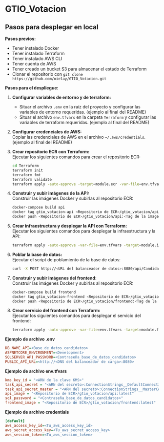 # GTIO_Votacion

## Pasos para desplegar en local

**Pasos previos:**

- Tener instalado Docker
- Tener instalado Terraform
- Tener instalado AWS CLI
- Tener cuenta de AWS
- Tener creado un bucket S3 para almacenar el estado de Terraform
- Clonar el repositorio con `git clone https://github.com/oielay/GTIO_Votacion.git`

**Pasos para el despliegue:**

1. **Configurar variables de entorno y de terraform:**

   - Situar el archivo `.env` en la raíz del proyecto y configurar las variables de entorno requeridas. (ejemplo al final del README)
   - Situar el archivo `env.tfvars` en la carpeta `Terraform` y configurar las variables de terraform requeridas. (ejemplo al final del README)

2. **Configurar credenciales de AWS:**  
   Copiar las credenciales de AWS en el archivo `~/.aws/credentials`. (ejemplo al final del README)

3. **Crear repositorio ECR con Terraform:**  
   Ejecutar los siguientes comandos para crear el repositorio ECR:

   ```bash
   cd Terraform
   terraform init
   terraform fmt
   terraform validate
   terraform apply -auto-approve -target=module.ecr -var-file=env.tfvars
   ```

4. **Construir y subir imágenes de la API:**  
   Construir las imágenes Docker y subirlas al repositorio ECR:

   ```bash
   docker-compose build api
   docker tag gtio_votacion-api <Repositorio de ECR>/gtio_votacion/api:<Tag de la imagen>
   docker push <Repositorio de ECR>/gtio_votacion/api:<Tag de la imagen>
   ```

5. **Crear infraestructura y desplegar la API con Terraform:**  
   Ejecutar los siguientes comandos para desplegar la infraestructura y la API:

   ```bash
   terraform apply -auto-approve -var-file=env.tfvars -target=module.infrastructure -target=module.api
   ```

6. **Poblar la base de datos:**  
   Ejecutar el script de poblamiento de la base de datos:

   ```bash
   curl -X POST http://<URL del balanceador de datos>:8080/api/Candidates/CrearBaseDeDatos
   ```

7. **Construir y subir imágenes del frontend:**  
   Construir las imágenes Docker y subirlas al repositorio ECR:

   ```bash
   docker-compose build frontend
   docker tag gtio_votacion-frontend <Repositorio de ECR>/gtio_votacion/frontend:<Tag de la imagen>
   docker push <Repositorio de ECR>/gtio_votacion/frontend:<Tag de la imagen>
   ```

8. **Crear servicio del frontend con Terraform:**  
   Ejecutar los siguientes comandos para desplegar el servicio del frontend:
   ```bash
   terraform apply -auto-approve -var-file=env.tfvars -target=module.frontend
   ```

**Ejemplo de archivo .env**

```ini
DB_NAME_API=<Base_de_datos_candidatos>
ASPNETCORE_ENVIRONMENT=<Development>
SQLSERVER_API_PASSWORD=<Contraseña_base_de_datos_candidatos>
PUBLIC_API_URL=<http://<DNS del balanceador de carga>:8080>
```

**Ejemplo de archivo env.tfvars**

```ini
kms_key_id = "<ARN de la clave KMS>"
task_api_secret = "<ARN del secreto>:ConnectionStrings__DefaultConnection::"
task_api_secret_master = "<ARN del secreto>:ConnectionStrings__MasterConnection::"
api_image = "<Repositorio de ECR>/gtio_votacion/api:latest"
sql_password = "<Contraseña_base_de_datos_candidatos>"
frontend_image = "<Repositorio de ECR>/gtio_votacion/frontend:latest"
```

**Ejemplo de archivo credentials**

```ini
[default]
aws_access_key_id=<Tu_aws_access_key_id>
aws_secret_access_key=<Tu_aws_secret_access_key>
aws_session_token=<Tu_aws_session_token>
```
